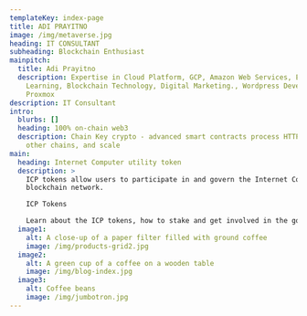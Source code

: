 ```yaml
---
templateKey: index-page
title: ADI PRAYITNO
image: /img/metaverse.jpg
heading: IT CONSULTANT
subheading: Blockchain Enthusiast
mainpitch:
  title: Adi Prayitno
  description: Expertise in Cloud Platform, GCP, Amazon Web Services, ERP, Machine
    Learning, Blockchain Technology, Digital Marketing., Wordpress Development,
    Proxmox
description: IT Consultant
intro:
  blurbs: []
  heading: 100% on-chain web3
  description: Chain Key crypto - advanced smart contracts process HTTP, control
    other chains, and scale
main:
  heading: Internet Computer utility token
  description: >
    ICP tokens allow users to participate in and govern the Internet Computer
    blockchain network.

    ICP Tokens

    Learn about the ICP tokens, how to stake and get involved in the governance of the Internet Computer and see how ICP can be converted to the cycles which are used for computation.
  image1:
    alt: A close-up of a paper filter filled with ground coffee
    image: /img/products-grid2.jpg
  image2:
    alt: A green cup of a coffee on a wooden table
    image: /img/blog-index.jpg
  image3:
    alt: Coffee beans
    image: /img/jumbotron.jpg
---
```

